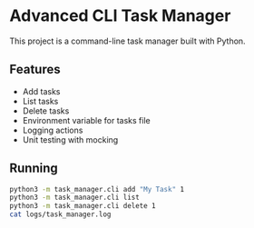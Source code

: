 # Advanced CLI Task Manager

This project is a command-line task manager built with Python.

## Features
- Add tasks
- List tasks
- Delete tasks
- Environment variable for tasks file
- Logging actions
- Unit testing with mocking

## Running

```bash
python3 -m task_manager.cli add "My Task" 1
python3 -m task_manager.cli list
python3 -m task_manager.cli delete 1
cat logs/task_manager.log
